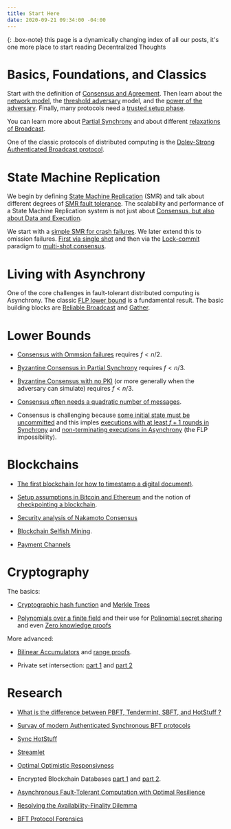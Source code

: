 ```yaml
---
title: Start Here
date: 2020-09-21 09:34:00 -04:00
---
```


{: .box-note}
this page is a dynamically changing index of all our posts, it's one more place to start reading Decentralized Thoughts

# Basics, Foundations, and Classics

Start with the definition of [Consensus and Agreement](/2019-06-27-defining-consensus/). Then learn about the [network model](/2019-06-01-2019-5-31-models/), the [threshold adversary](/2019-06-17-the-threshold-adversary/) model, and the
[power of the adversary](/2019-06-07-modeling-the-adversary/).
Finally, many protocols need a [trusted setup phase](/2019-07-19-setup-assumptions/).

You can learn more about [Partial Synchrony](/2019-09-14-flavours-of-partial-synchrony/) and about different [relaxations of Broadcast](/2019-10-22-flavours-of-broadcast/).

One of the classic protocols of distributed computing is the [Dolev-Strong Authenticated Broadcast protocol](/2019-12-22-dolev-strong/).

# State Machine Replication

We begin by defining [State Machine Replication](/2019-10-15-consensus-for-state-machine-replication/) (SMR) and talk about different degrees of [SMR fault tolerance](/2019-10-25-flavours-of-state-machine-replication/). The scalability and performance of a State Machine Replication system is not just about [Consensus, but also about Data and Execution](/2019-12-06-dce-the-three-scalability-bottlenecks-of-state-machine-replication/).

We start with a [simple SMR for crash failures](/2019-11-01-primary-backup/). We later extend this to omission failures. [First via single shot](/2020-09-13-synchronous-consensus-omission-faults/) and then via the [Lock-commit](https://decentralizedthoughts.github.io/2020-11-30-the-lock-commit-paradigm-multi-shot-and-mixed-faults/) paradigm to [multi-shot consensus](https://decentralizedthoughts.github.io/2020-11-30-the-lock-commit-paradigm-multi-shot-and-mixed-faults/).

# Living with Asynchrony

One of the core challenges in fault-tolerant distributed computing is Asynchrony. The classic [FLP lower bound](/2019-12-15-consensus-model-for-FLP/) is a fundamental result. The basic building blocks are [Reliable Broadcast](https://decentralizedthoughts.github.io/2020-09-19-living-with-asynchrony-brachas-reliable-broadcast/) and [Gather](https://decentralizedthoughts.github.io/2021-03-26-living-with-asynchrony-the-gather-protocol/). 


# Lower Bounds

- [Consensus with Ommsion failures](/2019-11-02-primary-backup-for-2-servers-and-omission-failures-is-impossible/) requires $f<n/2$.


- [Byzantine Consensus in Partial Synchrony](/2019-06-25-on-the-impossibility-of-byzantine-agreement-for-n-equals-3f-in-partial-synchrony/) requires $f<n/3$.

- [Byzantine Consensus with no PKI](/2019-08-02-byzantine-agreement-is-impossible-for-$n-slash-leq-3-f$-is-the-adversary-can-easily-simulate/) (or more generally when the adversary can simulate) requires $f<n/3$.

- [Consensus often needs a quadratic number of messages](/2019-08-16-byzantine-agreement-needs-quadratic-messages/).


- Consensus is challenging because [some initial state must be uncommitted](/2019-12-15-consensus-model-for-FLP/) and this imples [executions with at least $f+1$ rounds in Synchrony](/2019-12-15-synchrony-uncommitted-lower-bound/) and [non-terminating executions in Asynchrony](/2019-12-15-asynchrony-uncommitted-lower-bound/) (the FLP impossibility).

# Blockchains

- [The first blockchain (or how to timestamp a digital document)](/2020-07-05-the-first-blockchain-or-how-to-time-stamp-a-digital-document/).

- [Setup assumptions in Bitcoin and Ethereum](/2019-07-18-do-bitcoin-and-ethereum-have-any-trusted-setup-assumptions/) and the notion of [checkpointing a blockchain](/2019-09-13-dont-trust-checkpoint/). 

- [Security analysis of Nakamoto Consensus](/2019-11-29-Analysis-Nakamoto/)


- [Blockchain Selfish Mining](/2020-02-26-selfish-mining/). 

- [Payment Channels](/2019-10-25-payment-channels-are-just-a-two-person-bfs-smr-systems/)

# Cryptography

The basics:

- [Cryptographic hash function](/2020-08-28-what-is-a-cryptographic-hash-function/) and [Merkle Trees](https://decentralizedthoughts.github.io/2020-12-22-what-is-a-merkle-tree/)

- [Polynomials over a finite field](/2020-07-17-the-marvels-of-polynomials-over-a-field/) and their use for [Polinomial secret sharing](/2020-07-17-polynomial-secret-sharing-and-the-lagrange-basis/) and even [Zero knowledge proofs](https://decentralizedthoughts.github.io/2020-12-08-a-simple-and-succinct-zero-knowledge-proof/)

More advanced:

- [Bilinear Accumulators](/2020-04-01-bilinear-accumulators-for-cryptocurrency/) and [range proofs](/2020-03-02-range-proofs-from-polynomial-commitments-reexplained/).


- Private set intersection: [part 1](/2020-03-29-private-set-intersection-a-soft-introduction/) and [part 2](/2020-07-26-private-set-intersection-2/)

# Research

- [What is the difference between PBFT, Tendermint, SBFT, and HotStuff ?](/2019-06-23-what-is-the-difference-between/)

- [Survay of modern Authenticated Synchronous BFT protocols](/2019-11-11-authenticated-synchronous-bft/)

- [Sync HotStuff](/2019-11-12-Sync-HotStuff/)

- [Streamlet](/2020-05-14-streamlet/)

- [Optimal Optimistic Responsivness](/2020-06-12-optimal-optimistic-responsiveness/)

- Encrypted Blockchain Databases [part 1](/2020-07-10-encrypted-blockchain-databases-part-i/) and [part 2](/2020-07-10-encrypted-blockchain-databases-part-ii/).

- [Asynchronous Fault-Tolerant Computation with Optimal Resilience](/2020-07-15-asynchronous-fault-tolerant-computation-with-optimal-resilience/)

- [Resolving the Availability-Finality Dilemma](/2020-10-31-ebb-and-flow-protocols-a-resolution-of-the-availability-finality-dilemma/)

- [BFT Protocol Forensics](/2020-11-19-bft-protocol-forensics/)
